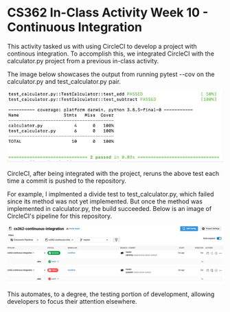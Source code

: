 # CS362 In-Class Activity Week 10 - Continuous Integration
This activity tasked us with using CircleCI to develop a project with continous integration. To accomplish this, we integrated CircleCI with the calculator.py project from a previous in-class activity.

The image below showcases the output from running pytest --cov on the calculator.py and test_calculator.py pair.

![Pytest terminal output](https://github.com/lemossc/cs362-continuous-integration/blob/master/pytest-output.png)

CircleCI, after being integrated with the project, reruns the above test each time a commit is pushed to the repository. 

For example, I implmented a divide test to test_calculator.py, which failed since its method was not yet implemented. But once the method was implemented in calculator.py, the build succeeded. Below is an image of CircleCI's pipeline for this repository.

![CircleCI pipeline](https://github.com/lemossc/cs362-continuous-integration/blob/master/circleci-example.PNG)

This automates, to a degree, the testing portion of development, allowing developers to focus their attention elsewhere.
